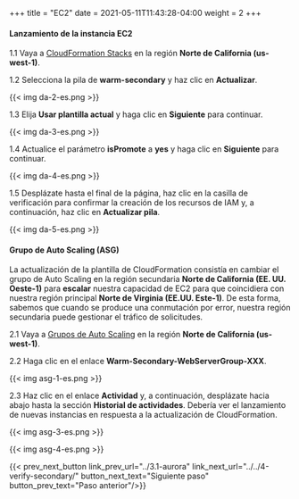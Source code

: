 +++
title = "EC2"
date =  2021-05-11T11:43:28-04:00
weight = 2
+++

#### Lanzamiento de la instancia EC2 

1.1 Vaya a [CloudFormation Stacks](https://console.aws.amazon.com/cloudformation/home?region=us-west-1#/stacks/) en la región **Norte de California (us-west-1)**.

1.2 Selecciona la pila de **warm-secondary** y haz clic en **Actualizar**.

{{< img da-2-es.png >}}

1.3 Elija **Usar plantilla actual** y haga clic en **Siguiente** para continuar.

{{< img da-3-es.png >}}

1.4 Actualice el parámetro **isPromote** a **yes** y haga clic en **Siguiente** para continuar.

{{< img da-4-es.png >}}

1.5 Desplázate hasta el final de la página, haz clic en la casilla de verificación para confirmar la creación de los recursos de IAM y, a continuación, haz clic en **Actualizar pila**.

{{< img da-5-es.png >}}

#### Grupo de Auto Scaling (ASG)

La actualización de la plantilla de CloudFormation consistía en cambiar el grupo de Auto Scaling en la región secundaria **Norte de California (EE. UU. Oeste-1)** para **escalar** nuestra capacidad de EC2 para que coincidiera con nuestra región principal **Norte de Virginia (EE.UU. Este-1)**. De esta forma, sabemos que cuando se produce una conmutación por error, nuestra región secundaria puede gestionar el tráfico de solicitudes.

2.1 Vaya a [Grupos de Auto Scaling](https://us-west-1.console.aws.amazon.com/ec2/v2/home?region=us-west-1#AutoScalingGroups:) en la región **Norte de California (us-west-1)**.

2.2 Haga clic en el enlace **Warm-Secondary-WebServerGroup-XXX**.

{{< img asg-1-es.png >}}

2.3 Haz clic en el enlace **Actividad** y, a continuación, desplázate hacia abajo hasta la sección **Historial de actividades**. Debería ver el lanzamiento de nuevas instancias en respuesta a la actualización de CloudFormation.

{{< img asg-3-es.png >}}

{{< img asg-4-es.png >}}

{{< prev_next_button link_prev_url="../3.1-aurora" link_next_url="../../4-verify-secondary/" button_next_text="Siguiente paso" button_prev_text="Paso anterior"/>}}

